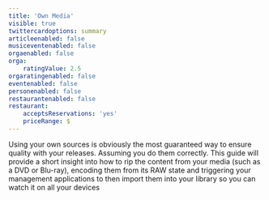 ```yaml
---
title: 'Own Media'
visible: true
twittercardoptions: summary
articleenabled: false
musiceventenabled: false
orgaenabled: false
orga:
    ratingValue: 2.5
orgaratingenabled: false
eventenabled: false
personenabled: false
restaurantenabled: false
restaurant:
    acceptsReservations: 'yes'
    priceRange: $
---
```


Using your own sources is obviously the most guaranteed way to ensure quality with your releases. Assuming you do them correctly. This guide will provide a short insight into how to rip the content from your media (such as a DVD or Blu-ray), encoding them from its RAW state and triggering your management applications to then import them into your library so you can watch it on all your devices